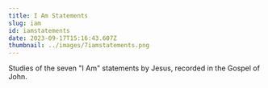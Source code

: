 ```yaml
---
title: I Am Statements
slug: iam
id: iamstatements
date: 2023-09-17T15:16:43.607Z
thumbnail: ../images/7iamstatements.png
---
```

S﻿tudies of the seven "I Am" statements by Jesus, recorded in the Gospel of John.
